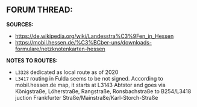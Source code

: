 ﻿**FORUM THREAD:**
- 


**SOURCES:**
- https://de.wikipedia.org/wiki/Landesstra%C3%9Fen_in_Hessen
- https://mobil.hessen.de/%C3%BCber-uns/downloads-formulare/netzknotenkarten-hessen


**NOTES TO ROUTES:**
- `L3328` dedicated as local route as of 2020
- `L3417` routing in Fulda seems to be not signed. According to mobil.hessen.de map, it starts at L3143 Abtstor and goes via Königstraße, Löherstraße, Rangstraße, Ronsbachstraße to B254/L3418 juction Frankfurter Straße/Mainstraße/Karl-Storch-Straße
